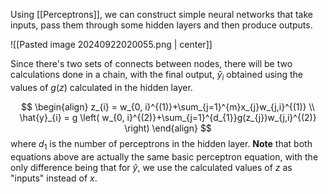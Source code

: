 Using [[Perceptrons]], we can construct simple neural networks that take inputs, pass them through some hidden layers and then produce outputs.

![[Pasted image 20240922020055.png | center]]

Since there's two sets of connects between nodes, there will be two calculations done in a chain, with the final output, $\hat{y}_{i}$ obtained using the values of $g(z)$ calculated in the hidden layer.

$$
\begin{align}
z_{i} = w_{0, i}^{(1)}+\sum_{j=1}^{m}x_{j}w_{j,i}^{(1)} \\
\hat{y}_{i} = g \left( w_{0, i}^{(2)}+\sum_{j=1}^{d_{1}}g(z_{j})w_{j,i}^{(2)} \right)
\end{align}
$$
where $d_{1}$ is the number of perceptrons in the hidden layer. **Note** that both equations above are actually the same basic perceptron equation, with the only difference being that for $\hat{y}$, we use the calculated values of $z$ as "inputs" instead of $x$.
